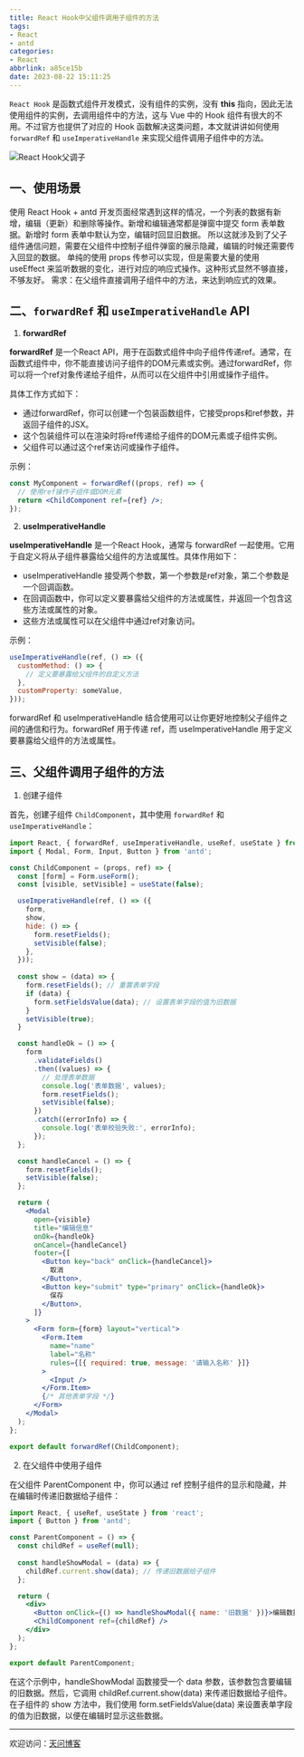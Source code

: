 ```yaml
---
title: React Hook中父组件调用子组件的方法
tags:
- React
- antd
categories:
- React
abbrlink: a85ce15b
date: 2023-08-22 15:11:25
---
```


`React Hook` 是函数式组件开发模式，没有组件的实例，没有 **this** 指向，因此无法使用组件的实例，去调用组件中的方法，这与 Vue 中的 Hook 组件有很大的不用。不过官方也提供了对应的 Hook 函数解决这类问题，本文就讲讲如何使用 `forwardRef` 和 `useImperativeHandle` 来实现父组件调用子组件中的方法。

![React Hook父调子](https://tiven.cn/static/img/img-react-01-awodTve6vGeownJ6xi27U.jpg)

<!-- more -->

## 一、使用场景

使用 React Hook + antd 开发页面经常遇到这样的情况，一个列表的数据有新增，编辑（更新）和删除等操作。新增和编辑通常都是弹窗中提交 form 表单数据。新增时 form 表单中默认为空，编辑时回显旧数据。
所以这就涉及到了父子组件通信问题，需要在父组件中控制子组件弹窗的展示隐藏，编辑的时候还需要传入回显的数据。
单纯的使用 props 传参可以实现，但是需要大量的使用 useEffect 来监听数据的变化，进行对应的响应式操作。这种形式显然不够直接，不够友好。
需求：在父组件直接调用子组件中的方法，来达到响应式的效果。

## 二、`forwardRef` 和 `useImperativeHandle` API

1. **forwardRef**
   
**forwardRef** 是一个React API，用于在函数式组件中向子组件传递ref。通常，在函数式组件中，你不能直接访问子组件的DOM元素或实例。通过forwardRef，你可以将一个ref对象传递给子组件，从而可以在父组件中引用或操作子组件。

具体工作方式如下：

* 通过forwardRef，你可以创建一个包装函数组件，它接受props和ref参数，并返回子组件的JSX。
* 这个包装组件可以在渲染时将ref传递给子组件的DOM元素或子组件实例。
* 父组件可以通过这个ref来访问或操作子组件。

示例：

```jsx
const MyComponent = forwardRef((props, ref) => {
  // 使用ref操作子组件或DOM元素
  return <ChildComponent ref={ref} />;
});
```

2. **useImperativeHandle**

**useImperativeHandle** 是一个React Hook，通常与 forwardRef 一起使用。它用于自定义将从子组件暴露给父组件的方法或属性。具体作用如下：

* useImperativeHandle 接受两个参数，第一个参数是ref对象，第二个参数是一个回调函数。
* 在回调函数中，你可以定义要暴露给父组件的方法或属性，并返回一个包含这些方法或属性的对象。
* 这些方法或属性可以在父组件中通过ref对象访问。

示例：

```jsx
useImperativeHandle(ref, () => ({
  customMethod: () => {
    // 定义要暴露给父组件的自定义方法
  },
  customProperty: someValue,
}));
```

forwardRef 和 useImperativeHandle 结合使用可以让你更好地控制父子组件之间的通信和行为。forwardRef 用于传递 ref，而 useImperativeHandle 用于定义要暴露给父组件的方法或属性。

## 三、父组件调用子组件的方法

1. 创建子组件

首先，创建子组件 `ChildComponent`，其中使用 `forwardRef` 和 `useImperativeHandle`：

```jsx
import React, { forwardRef, useImperativeHandle, useRef, useState } from 'react';
import { Modal, Form, Input, Button } from 'antd';

const ChildComponent = (props, ref) => {
  const [form] = Form.useForm();
  const [visible, setVisible] = useState(false);

  useImperativeHandle(ref, () => ({
    form,
    show,
    hide: () => {
      form.resetFields();
      setVisible(false);
    },
  }));
  
  const show = (data) => {
    form.resetFields(); // 重置表单字段
    if (data) {
      form.setFieldsValue(data); // 设置表单字段的值为旧数据
    }
    setVisible(true);
  }

  const handleOk = () => {
    form
      .validateFields()
      .then((values) => {
        // 处理表单数据
        console.log('表单数据', values);
        form.resetFields();
        setVisible(false);
      })
      .catch((errorInfo) => {
        console.log('表单校验失败:', errorInfo);
      });
  };

  const handleCancel = () => {
    form.resetFields();
    setVisible(false);
  };

  return (
    <Modal
      open={visible}
      title="编辑信息"
      onOk={handleOk}
      onCancel={handleCancel}
      footer={[
        <Button key="back" onClick={handleCancel}>
          取消
        </Button>,
        <Button key="submit" type="primary" onClick={handleOk}>
          保存
        </Button>,
      ]}
    >
      <Form form={form} layout="vertical">
        <Form.Item
          name="name"
          label="名称"
          rules={[{ required: true, message: '请输入名称' }]}
        >
          <Input />
        </Form.Item>
        {/* 其他表单字段 */}
      </Form>
    </Modal>
  );
};

export default forwardRef(ChildComponent);
```

2. 在父组件中使用子组件
   
在父组件 ParentComponent 中，你可以通过 ref 控制子组件的显示和隐藏，并在编辑时传递旧数据给子组件：

```jsx
import React, { useRef, useState } from 'react';
import { Button } from 'antd';

const ParentComponent = () => {
  const childRef = useRef(null);
  
  const handleShowModal = (data) => {
    childRef.current.show(data); // 传递旧数据给子组件
  };

  return (
    <div>
      <Button onClick={() => handleShowModal({ name: '旧数据' })}>编辑数据</Button>
      <ChildComponent ref={childRef} />
    </div>
  );
};

export default ParentComponent;
```

在这个示例中，handleShowModal 函数接受一个 data 参数，该参数包含要编辑的旧数据。然后，它调用 childRef.current.show(data) 来传递旧数据给子组件。在子组件的 show 方法中，我们使用 form.setFieldsValue(data) 来设置表单字段的值为旧数据，以便在编辑时显示这些数据。

---

欢迎访问：[天问博客](https://tiven.cn/p/a85ce15b/ "天问博客-专注于大前端技术")

